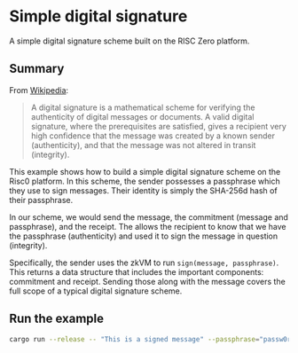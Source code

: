 # Simple digital signature

A simple digital signature scheme built on the RISC Zero platform.

## Summary

From [Wikipedia](https://en.wikipedia.org/wiki/Digital_signature):
> A digital signature is a mathematical scheme for verifying the authenticity of
digital messages or documents. A valid digital signature, where the
prerequisites are satisfied, gives a recipient very high confidence that the
message was created by a known sender (authenticity), and that the message was
not altered in transit (integrity).

This example shows how to build a simple digital signature scheme on the Risc0
platform. In this scheme, the sender possesses a passphrase which they use to
sign messages. Their identity is simply the SHA-256d hash of their passphrase.

In our scheme, we would send the message, the commitment (message and
passphrase), and the receipt. The allows the recipient to know that we have the
passphrase (authenticity) and used it to sign the message in question
(integrity).

Specifically, the sender uses the zkVM to run `sign(message, passphrase)`. This
returns a data structure that includes the important components: commitment and
receipt. Sending those along with the message covers the full scope of a typical
digital signature scheme.

## Run the example

```bash
cargo run --release -- "This is a signed message" --passphrase="passw0rd"
```
